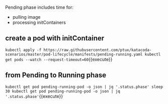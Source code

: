 Pending phase includes time for:

- pulling image
- processing initContainers

## create a pod with initContainer

`kubectl apply -f https://raw.githubusercontent.com/ptux/katacoda-scenarios/master/pod-lifecycle/manifests/pending-running.yaml
kubectl get pods --watch --request-timeout=60`{{execute}}

## from Pending to Running phase

`kubectl get pod pending-running-pod -o json | jq '.status.phase'
sleep 30
kubectl get pod pending-running-pod -o json | jq '.status.phase'`{{execute}}
